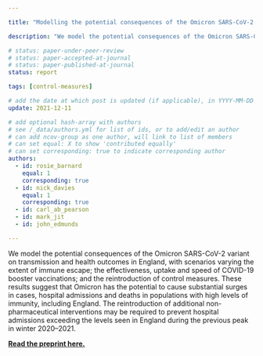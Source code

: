 ```yaml
---

title: "Modelling the potential consequences of the Omicron SARS-CoV-2 variant in England"

description: "We model the potential consequences of the Omicron SARS-CoV-2 variant on transmission and health outcomes in England."

# status: paper-under-peer-review
# status: paper-accepted-at-journal
# status: paper-published-at-journal
status: report

tags: [control-measures]

# add the date at which post is updated (if applicable), in YYYY-MM-DD
update: 2021-12-11

# add optional hash-array with authors
# see /_data/authors.yml for list of ids, or to add/edit an author
# can add ncov-group as one author, will link to list of members
# can set equal: X to show 'contributed equally'
# can set corresponding: true to indicate corresponding author 
authors:
  - id: rosie_barnard
    equal: 1
    corresponding: true
  - id: nick_davies
    equal: 1
    corresponding: true
  - id: carl_ab_pearson
  - id: mark_jit
  - id: john_edmunds

---
```


We model the potential consequences of the Omicron SARS-CoV-2 variant on transmission and health outcomes in England, with scenarios varying the extent of immune escape; the effectiveness, uptake and speed of COVID-19 booster vaccinations; and the reintroduction of control measures. These results suggest that Omicron has the potential to cause substantial surges in cases, hospital admissions and deaths in populations with high levels of immunity, including England. The reintroduction of additional non-pharmaceutical interventions may be required to prevent hospital admissions exceeding the levels seen in England during the previous peak in winter 2020–2021.

**[Read the preprint here.](reports/omicron_england/report_11_dec_2021.pdf)**

